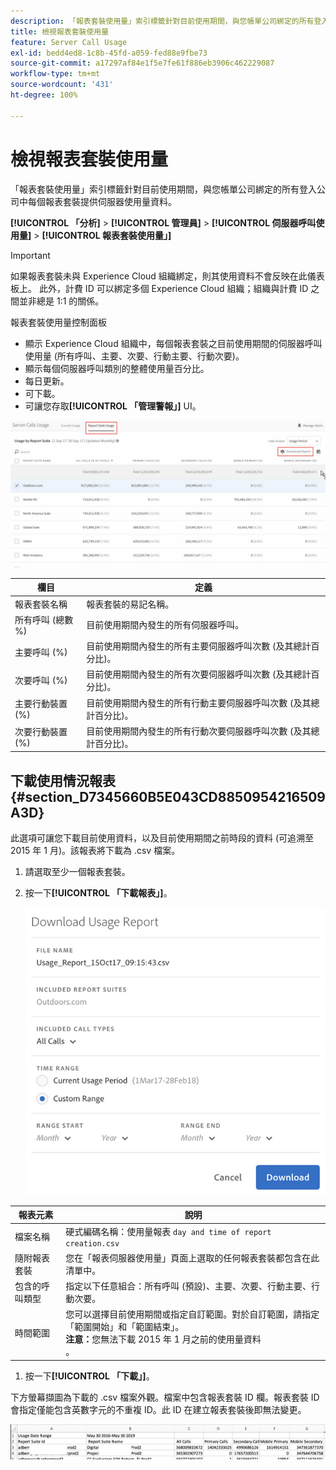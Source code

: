 ```yaml
---
description: 「報表套裝使用量」索引標籤針對目前使用期間，與您帳單公司綁定的所有登入公司中每個報表套裝提供伺服器使用量資料。
title: 檢視報表套裝使用量
feature: Server Call Usage
exl-id: bedd4ed8-1c8b-45fd-a059-fed88e9fbe73
source-git-commit: a17297af84e1f5e7fe61f886eb3906c462229087
workflow-type: tm+mt
source-wordcount: '431'
ht-degree: 100%

---
```


# 檢視報表套裝使用量

「報表套裝使用量」索引標籤針對目前使用期間，與您帳單公司綁定的所有登入公司中每個報表套裝提供伺服器使用量資料。

**[!UICONTROL 「分析]** > **[!UICONTROL 管理員]** > **[!UICONTROL 伺服器呼叫使用量]** > **[!UICONTROL 報表套裝使用量」]**

>[!IMPORTANT]
>
>如果報表套裝未與 Experience Cloud 組織綁定，則其使用資料不會反映在此儀表板上。 此外，計費 ID 可以綁定多個 Experience Cloud 組織；組織與計費 ID 之間並非總是 1:1 的關係。

報表套裝使用量控制面板

* 顯示 Experience Cloud 組織中，每個報表套裝之目前使用期間的伺服器呼叫使用量 (所有呼叫、主要、次要、行動主要、行動次要)。
* 顯示每個伺服器呼叫類別的整體使用量百分比。
* 每日更新。
* 可下載。
* 可讓您存取&#x200B;**[!UICONTROL 「管理警報」]** UI。

![](/help/admin/admin/c-server-call-usage/assets/report-suite-usage.png)

| 欄目 | 定義 |
|--- |--- |
| 報表套裝名稱 | 報表套裝的易記名稱。 |
| 所有呼叫 (總數 %) | 目前使用期間內發生的所有伺服器呼叫。 |
| 主要呼叫 (%) | 目前使用期間內發生的所有主要伺服器呼叫次數 (及其總計百分比)。 |
| 次要呼叫 (%) | 目前使用期間內發生的所有次要伺服器呼叫次數 (及其總計百分比)。 |
| 主要行動裝置 (%) | 目前使用期間內發生的所有行動主要伺服器呼叫次數 (及其總計百分比)。 |
| 次要行動裝置 (%) | 目前使用期間內發生的所有行動次要伺服器呼叫次數 (及其總計百分比)。 |


## 下載使用情況報表 {#section_D7345660B5E043CD8850954216509A3D}

此選項可讓您下載目前使用資料，以及目前使用期間之前時段的資料 (可追溯至 2015 年 1 月)。該報表將下載為 .csv 檔案。

1. 請選取至少一個報表套裝。
1. 按一下&#x200B;**[!UICONTROL 「下載報表」]**。

   ![](/help/admin/admin/c-server-call-usage/assets/download_report.png)

| 報表元素 | 說明 |
|--- |--- |
| 檔案名稱 | 硬式編碼名稱：使用量報表 `day and time of report creation.csv` |
| 隨附報表套裝 | 您在「報表伺服器使用量」頁面上選取的任何報表套裝都包含在此清單中。 |
| 包含的呼叫類型 | 指定以下任意組合：所有呼叫 (預設)、主要、次要、行動主要、行動次要。 |
| 時間範圍 | 您可以選擇目前使用期間或指定自訂範圍。對於自訂範圍，請指定「範圍開始」和「範圍結束」。<br>**注意：**&#x200B;您無法下載 2015 年 1 月之前的使用量資料</br>。 |

1. 按一下&#x200B;**[!UICONTROL 「下載」]**。

下方螢幕擷圖為下載的 .csv 檔案外觀。檔案中包含報表套裝 ID 欄。報表套裝 ID 會指定僅能包含英數字元的不重複 ID。此 ID 在建立報表套裝後即無法變更。

![](/help/admin/admin/c-server-call-usage/assets/download-usage.png)
